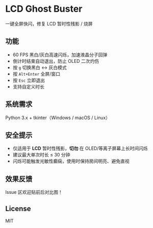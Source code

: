 # LCD Ghost Buster  
一键全屏快闪，修复 LCD 暂时性残影 / 烧屏  

## 功能  
- 60 FPS 黑白/灰白高速闪烁，加速液晶分子回弹  
- 倒计时结束自动退出，防止 OLED 二次灼伤  
- 按 `g` 切换黑白 ↔ 灰白模式  
- 按 `Alt+Enter` 全屏/窗口  
- 按 `Esc` 立即退出
- 支持自定义时长

## 系统需求  
Python 3.x + tkinter（Windows / macOS / Linux）

## 安全提示  
- 仅适用于 **LCD** 暂时性残影，**切勿** 在 OLED/等离子屏幕上长时间闪烁  
- 建议最大单次时长 ≤ 30 分钟  
- 闪烁可能触发光敏性癫痫，使用时保持房间明亮、避免直视

## 效果反馈  
Issue 区欢迎贴前后对比图！

## License  
MIT
